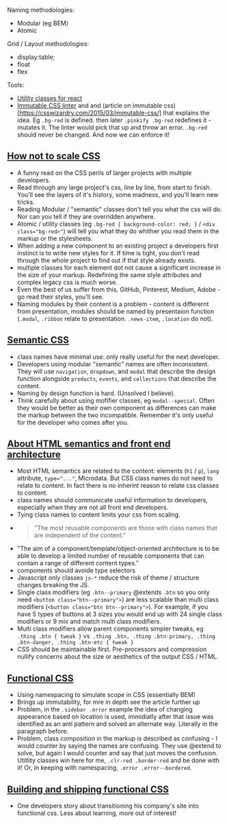 Naming methodologies:

 - Modular (eg BEM)
 - Atomic

Grid / Layout methodologies:

 - display:table;
 - float
 - flex

Tools:

 - [Utility classes for react](https://github.com/JedWatson/classnames)
 - [Immutable CSS linter](https://github.com/johnotander/immutable-css) and and (article on immutable css)[https://csswizardry.com/2015/03/immutable-css/] that explains the idea. Eg `.bg-red` is defined. then later `.pinkify .bg-red` redefines it - mutates it. The linter would pick that up and throw an error. `.bg-red` should never be changed. And now we can enforce it!

## [How not to scale CSS](https://gist.github.com/mrmrs/5d6c3bf60a9ff410fcec)

 - A funny read on the CSS perils of larger projects with multiple developers.
 - Read through any large project's css, line by line, from start to finish. You'll see the layers of it's history, some madness, and you'll learn new tricks.
 - Reading Modular / "semantic" classes don't tell you  what the css will do. Nor can you tell if they are overridden anywhere.
 - Atomic / utility classes (eg `.bg-red { background-color: red; }` / `<div class="bg-red>"`) will tell you what they do whither you read them in the markup or the stylesheets.
 - When adding a new component to an existing project a developers first instinct is to write new styles for it. If time is tight, you don't read through the whole project to find out if that style already exists.
 - multiple classes for each element dot not cause a significant increase in the size of your markup. Redefining the same style attributes and complex legacy css is much worse.
 - Even the best of us suffer from this, GitHub, Pinterest, Medium, Adobe - go read their styles, you'll see.
 - Naming modules by their content is a problem - content is differernt from presentation, modules should be named by presentaion function (`.modal`, `.ribbon` relate to presentation. `.news-item`, `.location` do not).

## [Semantic CSS](https://snook.ca/archives/html_and_css/semantic-css)

 - class names have minimal use: only really useful for the next developer.
 - Developers using modular "semantic" names are often inconsistent. They will use `navigation`, `dropdown`, and `modal` that describe the design function alongside `products`, `events`, and `collections` that describe the content.
 - Naming by design function is hard. (Unsolved I believe).
 - Think carefully about using mofifier classes, eg `modal--special`. Often they would be better as their own component as differences can make the markup between the two incompatible. Remember it's only useful for the developer who comes after you. 

 ## [About HTML semantics and front end architecture](http://nicolasgallagher.com/about-html-semantics-front-end-architecture/)

  - Most HTML semantics are related to the content: elements (`h1` / `p`), `lang` attribute, `type="..."`, Microdata. But CSS class names do not need to relate to content. In fact there is no inherint reason to relate css classes to content.
  - class names should communicate useful information to developers, especially when they are not all front end developers.
  - Tying class names to content limits your css from scaling.
  - > "The most reusable components are those with class names that are independent of the content."
  - "The aim of a component/template/object-oriented architecture is to be able to develop a limited number of reusable components that can contain a range of different content types."
  - components should avoide type selectors
  - Javascript only classes `js-*` reduce the risk of theme / structure changes breaking the JS.
  - Single class modifiers (eg `.btn--primary` @extends `.btn` so you only need `<button class="btn--primary">`) are less scalable than multi class modifiers (`<button class="btn btn--primary">`). For example, if you have 5 types of buttons at 3 sizes you would end up with 24 single class modifiers or 9 mix and match multi class modifiers.
  - Multi class modifiers allow parent components simpler tweaks, eg `.thing .btn { tweak }` vs` .thing .btn, .thing .btn-primary, .thing .btn-danger, .thing .btn-etc { tweak }`
  - CSS should be maintainable first. Pre-processors and compression nullify concerns about the size or aesthetics of the output CSS / HTML.

## [Functional CSS](http://eng.wealthfront.com/2013/08/20/functional-css-fcss/)

 - Using namespacing to simulate scope in CSS (essentially BEM)
 - Brings up immutability, for mre in depth see the article further up
 - Problem, in the `.sidebar .error` example the idea of changing appearance based on location is used, immidiatly after that issue was identified as an anti pattern and solved an alternate way. Literally in the paragraph before.
 - Problem, class composition in the markup is described as confusing - I would counter by saying the names are confusing. They use @extend to solve, but again I would counter and say that just moves the confusion. Utitlity classes win here for me, `.clr-red .border-red` and be done with it! Or, in keeping with namespacing, `.error .error--bordered`.

## [Building and shipping functional CSS](https://medium.com/@cole_peters/building-and-shipping-functional-css-4f29b947bcb9)

 - One developers story about transitioning his company's site into functional css. Less about learning, more out of interest!